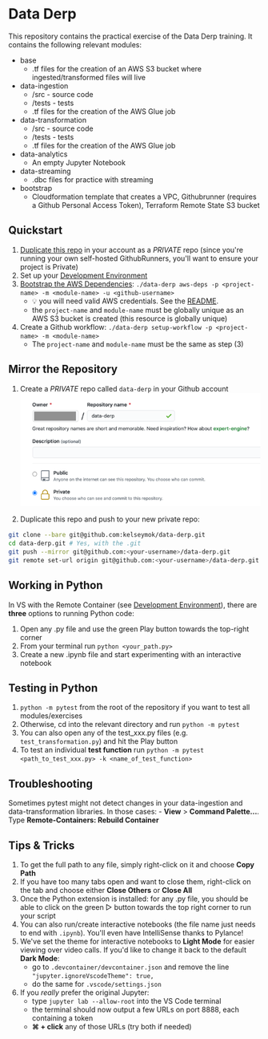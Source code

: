 # Data Derp
This repository contains the practical exercise of the Data Derp training. It contains the following relevant modules:
* base
   * .tf files for the creation of an AWS S3 bucket where ingested/transformed files will live
* data-ingestion
   * /src - source code
   * /tests - tests
   * .tf files for the creation of the AWS Glue job 
* data-transformation
   * /src - source code
   * /tests - tests
   * .tf files for the creation of the AWS Glue job
* data-analytics
   * An empty Jupyter Notebook
* data-streaming
   * .dbc files for practice with streaming
* bootstrap
   * Cloudformation template that creates a VPC, Githubrunner (requires a Github Personal Access Token), Terraform Remote State S3 bucket

## Quickstart
1. [Duplicate this repo](#mirror-the-repository) in your account as a *PRIVATE* repo (since you're running your own self-hosted GithubRunners, you'll want to ensure your project is Private)
2. Set up your [Development Environment](./development-environment.md)
3. [Bootstrap the AWS Dependencies](./bootstrap/README.md): `./data-derp aws-deps -p <project-name> -m <module-name> -u <github-username>`
   * :bulb: you will need valid AWS credentials. See the [README](./bootstrap/README.md).
   * the `project-name` and `module-name` must be globally unique as an AWS S3 bucket is created (this resource is globally unique) 
4. Create a Github workflow: `./data-derp setup-workflow -p <project-name> -m <module-name>`
   * The `project-name` and `module-name` must be the same as step (3)

## Mirror the Repository
1. Create a *PRIVATE* repo called `data-derp` in your Github account
![mirror-repo](./assets/mirror-repo.png)
   
2. Duplicate this repo and push to your new private repo:
```bash
git clone --bare git@github.com:kelseymok/data-derp.git
cd data-derp.git # Yes, with the .git
git push --mirror git@github.com:<your-username>/data-derp.git
git remote set-url origin git@github.com:<your-username>/data-derp.git
```

## Working in Python
In VS with the Remote Container (see [Development Environment](./development-environment.md)), there are **three** options to running Python code:
1. Open any .py file and use the green Play button towards the top-right corner
2. From your terminal run `python <your_path.py>`
3. Create a new .ipynb file and start experimenting with an interactive notebook

## Testing in Python
1. `python -m pytest` from the root of the repository if you want to test all modules/exercises
2. Otherwise, cd into the relevant directory and run `python -m pytest`
3. You can also open any of the test_xxx.py files (e.g. `test_transformation.py`) and hit the Play button
4. To test an individual **test function** run `python -m pytest <path_to_test_xxx.py> -k <name_of_test_function>`

## Troubleshooting
Sometimes pytest might not detect changes in your data-ingestion and data-transformation libraries. In those cases:
    - **View** > **Command Palette...**. Type **Remote-Containers: Rebuild Container**

## Tips & Tricks
1. To get the full path to any file, simply right-click on it and choose **Copy Path**
2. If you have too many tabs open and want to close them, right-click on the tab and choose either **Close Others** or **Close All**
3. Once the Python extension is installed: for any .py file, you should be able to click on the green ▷ button towards the top right corner to run your script
4. You can also run/create interactive notebooks (the file name just needs to end with `.ipynb`). You'll even have IntelliSense thanks to Pylance!
5. We've set the theme for interactive notebooks to **Light Mode** for easier viewing over video calls. If you'd like to change it back to the default **Dark Mode**:
    - go to `.devcontainer/devcontainer.json` and remove the line `"jupyter.ignoreVscodeTheme": true,`
    - do the same for `.vscode/settings.json`
6. If you *really* prefer the original Jupyter:
    - type `jupyter lab --allow-root` into the VS Code terminal
    - the terminal should now output a few URLs on port 8888, each containing a token
    - **⌘ + click** any of those URLs (try both if needed)
